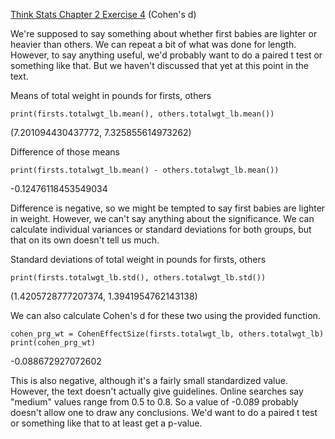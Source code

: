 [Think Stats Chapter 2 Exercise 4](http://greenteapress.com/thinkstats2/html/thinkstats2003.html#toc24) (Cohen's d)


We're supposed to say something about whether first babies are lighter or heavier than others.
We can repeat a bit of what was done for length. 
However, to say anything useful, we'd probably want to do a paired t test or something like that. 
But we haven't discussed that yet at this point in the text.

Means of total weight in pounds for firsts, others
```
print(firsts.totalwgt_lb.mean(), others.totalwgt_lb.mean())
```
(7.201094430437772, 7.325855614973262)

Difference of those means 
```
print(firsts.totalwgt_lb.mean() - others.totalwgt_lb.mean())
```
-0.12476118453549034

Difference is negative, so we might be tempted to say first babies are lighter in weight. 
However, we can't say anything about the significance. 
We can calculate individual variances or standard deviations for both groups, but that on its own doesn't tell us much.

Standard deviations of total weight in pounds for firsts, others
```
print(firsts.totalwgt_lb.std(), others.totalwgt_lb.std())
```
(1.4205728777207374, 1.3941954762143138)

We can also calculate Cohen's d for these two using the provided function.
```
cohen_prg_wt = CohenEffectSize(firsts.totalwgt_lb, others.totalwgt_lb)
print(cohen_prg_wt)
```
-0.088672927072602

This is also negative, although it's a fairly small standardized value.
However, the text doesn't actually give guidelines. 
Online searches say "medium" values range from 0.5 to 0.8. 
So a value of -0.089 probably doesn't allow one to draw any conclusions.
We'd want to do a paired t test or something like that to at least get a p-value.
